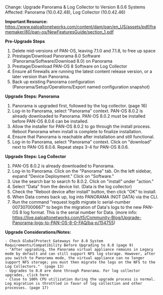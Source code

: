 Change: Upgrade Panorama & Log Collector to Version 8.0.6
Systems Affected: Panorama (10.0.42.48), Log Collector (10.0.42.46)

**Important Resource:** https://www.paloaltonetworks.com/content/dam/pan/en_US/assets/pdf/framemaker/80/pan-os/NewFeaturesGuide/section_1.pdf

**Pre-Upgrade Steps**

1. Delete mid-versions of PAN-OS, leaving 7.1.0 and 7.1.8, to free up space
2. Prestage/Download Panorama 8.0 Software (Panorama/Software/Download 8.0) on Panorama
3. Prestage/Download PAN-OS 8 Software on Log Collector
4. Ensure all firewalls are running the latest content release version, or a later version than Panorama.
5. Back up existing Panorama configuration (Panorama/Setup/Operations/Export named configuration snapshot)


**Upgrade Steps: Panorama**

1. Panorama is upgraded first, followed by the log collector. (page 16)
2. Log-in to Panorama, select "Panorama" context. PAN-OS 8.0.2 is already downloaded to Panorama. PAN-OS 8.0.2 must be installed before PAN-OS 8.0.6 can be installed.
3. Allow the installer for PAN-OS 8.0.2 to go through the install process. Reboot Panorama when install is complete to finalize installation.
4. Ensure that Panorama is reachable after installation and still functional.
5. Log-in to Panorama, select "Panorama" context. Click on "download" next to PAN-OS 8.0.6. Repeat steps 3-4 for PAN-OS 8.0.6.

**Upgrade Steps: Log Collector**

1. PAN-OS 8.0.2 is already downloaded to Panorama.
2. Log-in to Panorama. Click on the "Panorama" tab. On the left sidebar, expand "Device Deployment." Click on "Software."
3. Use the search bar to search fo 8.0.2. Click on "install" under "action."
4. Select "Data" from the device list. (Data is the log collector)
5. Check the "Reboot device after install" button, then click "OK" to install.
6. When Data comes back up, log into PANORAMA (NOT DATA) via the CLI.
7. Run the command "request logdb migrate lc serial-number 007307000667" to begin the migration of Data's logs to the new PAN-OS 8 log format. This is the serial number for Data. (more info: https://live.paloaltonetworks.com/t5/Community-Blog/Upgrade-Panorama-logs-to-PAN-OS-8-0-FAQ/ba-p/154755)


**Upgrade Considerations/Notes:**


	- Check GlobalProtect Gateways for 8.0 System Requirements/Compatibility Before Upgrading to 8.0 (page 9)
	- "After upgrading, the Panorama virtual appliance remains in Legacy mode by default and can still support NFS log storage. However, after you switch to Panorama mode, the virtual appliance can no longer support NFS storage; you must then migrate the logs on the NFS to the Log Collectors."  (page 13)
	- Upgrades to 8.0 are done through Panorama. For log collector upgrades, click here
	- Close to 100% CPU utilization during the upgrade process is normal. Log migration is throttled in favor of log collection and other processes. (page 17)
